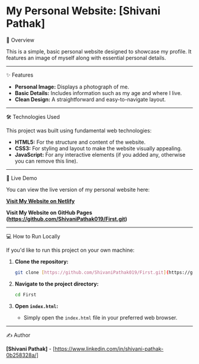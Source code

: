 # My Personal Website: [Shivani Pathak]

🌟 Overview

This is a simple, basic personal website designed to showcase my profile. It features an image of myself along with essential personal details.

---

 ✨ Features

* **Personal Image:** Displays a photograph of me.
* **Basic Details:** Includes information such as my age and where I live.
* **Clean Design:** A straightforward and easy-to-navigate layout.

---

 🛠️ Technologies Used

This project was built using fundamental web technologies:

* **HTML5:** For the structure and content of the website.
* **CSS3:** For styling and layout to make the website visually appealing.
* **JavaScript:** For any interactive elements (if you added any, otherwise you can remove this line).

---

 🚀 Live Demo

You can view the live version of my personal website here:

 **[Visit My Website on Netlify](https://first-step-towards-web-development.netlify.app/)**
   


 **Visit My Website on GitHub Pages (https://github.com/ShivaniPathak019/First.git)**
   

---

 💻 How to Run Locally

If you'd like to run this project on your own machine:

1.  **Clone the repository:**
    ```bash
    git clone [https://github.com/ShivaniPathak019/First.git](https://github.com/ShivaniPathak019/First.git)
    ```
   
2.  **Navigate to the project directory:**
    ```bash
    cd First
    ```
    
3.  **Open `index.html`:**
    * Simply open the `index.html` file in your preferred web browser.

---

 ✍️ Author

 **[Shivani Pathak]** - [https://www.linkedin.com/in/shivani-pathak-0b258328a/]
